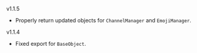 v1.1.5

- Properly return updated objects for `ChannelManager` and `EmojiManager`.

v1.1.4

- Fixed export for `BaseObject`.
